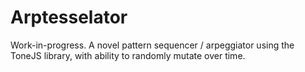 # Arptesselator

Work-in-progress. A novel pattern sequencer / arpeggiator using the ToneJS library, with ability to randomly mutate over time.
